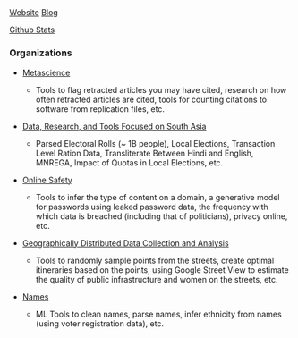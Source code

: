 ## 

[Website](https://gsood.com)
[Blog](https://gojiberries.io)

[Github Stats](https://github.com/gojiplus/allstar/blob/main/stats.md)

### Organizations

* [Metascience](https://github.com/recite)
     * Tools to flag retracted articles you may have cited, research on how often retracted articles are cited, tools for counting citations to software from replication files, etc. 

* [Data, Research, and Tools Focused on South Asia](https://github.com/in-rolls/)
    * Parsed Electoral Rolls (~ 1B people), Local Elections, Transaction Level Ration Data, Transliterate Between Hindi and English, MNREGA, Impact of Quotas in Local Elections, etc.

* [Online Safety](https://github.com/themains)
     * Tools to infer the type of content on a domain, a generative model for passwords using leaked password data, the frequency with which data is breached (including that of politicians), privacy online, etc.

* [Geographically Distributed Data Collection and Analysis](https://github.con/geosensing)
     * Tools to randomly sample points from the streets, create optimal itineraries based on the points, using Google Street View to estimate the quality of public infrastructure and women on the streets, etc.

* [Names](https://github.com/appeler)
     * ML Tools to clean names, parse names, infer ethnicity from names (using voter registration data), etc.





<!--
**soodoku/soodoku** is a ✨ _special_ ✨ repository because its `README.md` (this file) appears on your GitHub profile.

Here are some ideas to get you started:

- 🔭 I’m currently working on ...
- 🌱 I’m currently learning ...
- 👯 I’m looking to collaborate on ...
- 🤔 I’m looking for help with ...
- 💬 Ask me about ...
- 📫 How to reach me: ...
- 😄 Pronouns: ...
- ⚡ Fun fact: ...
-->

